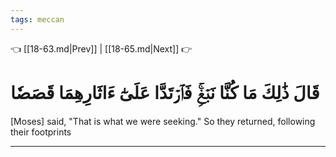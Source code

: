 ```yaml
---
tags: meccan
---
```


👈 [[18-63.md|Prev]] | [[18-65.md|Next]] 👉

# قَالَ ذَٰلِكَ مَا كُنَّا نَبۡغِۚ فَٱرۡتَدَّا عَلَىٰٓ ءَاثَارِهِمَا قَصَصٗا

[Moses] said, "That is what we were seeking." So they returned, following their footprints

---

